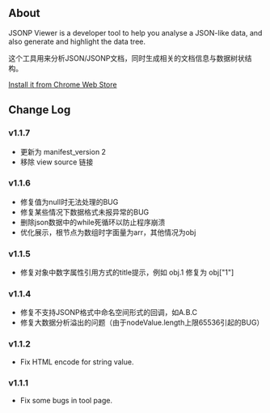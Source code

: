 ## About
JSONP Viewer is a developer tool to help you analyse a JSON-like data, and also generate and highlight the data tree.

这个工具用来分析JSON/JSONP文档，同时生成相关的文档信息与数据树状结构。

[Install it from Chrome Web Store](https://chrome.google.com/webstore/detail/mijkjfpdiidomhagijpedgaeekkadlgp/details)

## Change Log

### v1.1.7
* 更新为 manifest_version 2
* 移除 view source 链接

### v1.1.6
* 修复值为null时无法处理的BUG
* 修复某些情况下数据格式未报异常的BUG
* 删除json数据中的while死循环以防止程序崩溃
* 优化展示，根节点为数组时字面量为arr，其他情况为obj

### v1.1.5
* 修复对象中数字属性引用方式的title提示，例如 obj.1 修复为 obj["1"]

### v1.1.4
* 修复不支持JSONP格式中命名空间形式的回调，如A.B.C
* 修复大数据分析溢出的问题（由于nodeValue.length上限65536引起的BUG）

### v1.1.2
* Fix HTML encode for string value.

### v1.1.1
* Fix some bugs in tool page.



